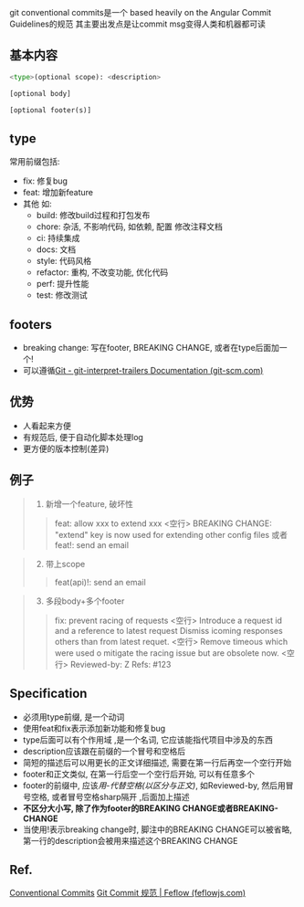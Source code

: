 git conventional commits是一个 based heavily on the Angular Commit Guidelines的规范
其主要出发点是让commit msg变得人类和机器都可读
## 基本内容

```python
<type>(optional scope): <description>

[optional body]

[optional footer(s)]
```
## type
常用前缀包括: 
- fix: 修复bug
- feat: 增加新feature
- 其他 如: 
	- build: 修改build过程和打包发布
	- chore: 杂活, 不影响代码, 如依赖, 配置 修改注释文档
	- ci: 持续集成
	- docs: 文档
	- style: 代码风格
	- refactor: 重构, 不改变功能, 优化代码
	- perf: 提升性能
	- test: 修改测试
## footers
- breaking change: 写在footer, BREAKING CHANGE, 或者在type后面加一个!
- 可以遵循[Git - git-interpret-trailers Documentation (git-scm.com)](https://git-scm.com/docs/git-interpret-trailers)

## 优势
- 人看起来方便
- 有规范后, 便于自动化脚本处理log
- 更方便的版本控制(差异)
## 例子

>1. 新增一个feature, 破坏性
>>feat: allow xxx to extend xxx
>><空行>
>>BREAKING CHANGE: "extend" key is now used for extending other config files
>或者
>>feat!: send an email

>2. 带上scope
>>feat(api)!: send an email

>3. 多段body+多个footer
>>fix: prevent racing of requests
>><空行>
>>Introduce a request id and a reference to latest request Dismiss icoming responses others than from latest requet.
>><空行>
>>Remove timeous which were used o mitigate the racing issue but are obsolete now.
>><空行>
>>Reviewed-by: Z
>>Refs: #123

## Specification
- 必须用type前缀, 是一个动词
- 使用feat和fix表示添加新功能和修复bug
- type后面可以有个作用域 ,是一个名词, 它应该能指代项目中涉及的东西
- description应该跟在前缀的一个冒号和空格后
- 简短的描述后可以用更长的正文详细描述, 需要在第一行后再空一个空行开始
- footer和正文类似, 在第一行后空一个空行后开始, 可以有任意多个
- footer的前缀中, 应该*用-代替空格(以区分与正文)*, 如Reviewed-by, 然后用冒号空格, 或者冒号空格sharp隔开 ,后面加上描述
- **不区分大小写, 除了作为footer的BREAKING CHANGE或者BREAKING-CHANGE**
- 当使用!表示breaking change时, 脚注中的BREAKING CHANGE可以被省略, 第一行的description会被用来描述这个BREAKING CHANGE

## Ref.
[Conventional Commits](https://www.conventionalcommits.org/en/v1.0.0/)
[Git Commit 规范 | Feflow (feflowjs.com)](https://feflowjs.com/zh/guide/rule-git-commit.html)
